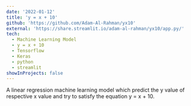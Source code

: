```yaml
---
date: '2022-01-12'
title: 'y = x + 10'
github: 'https://github.com/Adam-Al-Rahman/yx10'
external: 'https://share.streamlit.io/adam-al-rahman/yx10/app.py/'
tech:
  - Machine Learning Model
  - y = x + 10
  - Tensorflow
  - Keras
  - python
  - streamlit
showInProjects: false
---
```


A linear regression machine learning model which predict the y value of respective x value and try to satisfy the equation y = x + 10.

